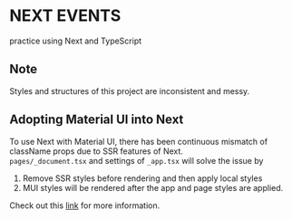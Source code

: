 # NEXT EVENTS

practice using Next and TypeScript

## Note

Styles and structures of this project are inconsistent and messy.

## Adopting Material UI into Next

To use Next with Material UI, there has been continuous mismatch of className props due to SSR features of Next.
<br />
`pages/_document.tsx` and settings of `_app.tsx` will solve the issue by

1. Remove SSR styles before rendering and then apply local styles
2. MUI styles will be rendered after the app and page styles are applied.

Check out this [link](https://www.youtube.com/watch?v=0rnVfshKqDI) for more information.

